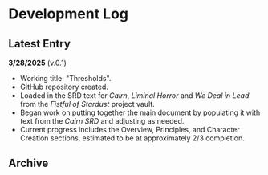 # Development Log

## Latest Entry

**3/28/2025** (v.0.1)
- Working title: "Thresholds".
- GitHub repository created. 
- Loaded in the SRD text for _Cairn_, _Liminal Horror_ and _We Deal in Lead_ from the _Fistful of Stardust_ project vault. 
- Began work on putting together the main document by populating it with text from the _Cairn SRD_ and adjusting as needed. 
- Current progress includes the Overview, Principles, and Character Creation sections, estimated to be at approximately 2/3 completion. 

## Archive